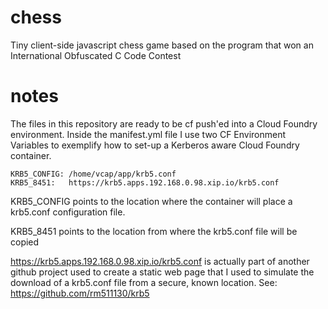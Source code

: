 # chess
Tiny client-side javascript chess game based on the program that won an International Obfuscated C Code Contest

# notes
The files in this repository are ready to be cf push'ed into a Cloud Foundry environment.
Inside the manifest.yml file I use two CF Environment Variables to exemplify how to set-up a Kerberos aware Cloud Foundry container.
    
    KRB5_CONFIG: /home/vcap/app/krb5.conf
    KRB5_8451:   https://krb5.apps.192.168.0.98.xip.io/krb5.conf

KRB5_CONFIG points to the location where the container will place a krb5.conf configuration file.

KRB5_8451 points to the location from where the krb5.conf file will be copied

https://krb5.apps.192.168.0.98.xip.io/krb5.conf  is actually part of another github project used to create a static web page that I used to simulate the download of a krb5.conf file from a secure, known location. See: https://github.com/rm511130/krb5

